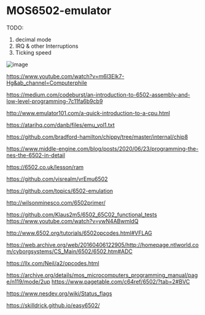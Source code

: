 # MOS6502-emulator



TODO:

1. decimal mode
2. IRQ & other Interruptions
3. Ticking speed

![image](https://user-images.githubusercontent.com/10660820/213313997-6248858e-d8eb-4333-a951-ff458ad537dd.png)

https://www.youtube.com/watch?v=m6l3Elk7-Hg&ab_channel=Computerphile

https://medium.com/codeburst/an-introduction-to-6502-assembly-and-low-level-programming-7c11fa6b9cb9

http://www.emulator101.com/a-quick-introduction-to-a-cpu.html

https://atarihq.com/danb/files/emu_vol1.txt

https://github.com/bradford-hamilton/chippy/tree/master/internal/chip8


https://www.middle-engine.com/blog/posts/2020/06/23/programming-the-nes-the-6502-in-detail

https://6502.co.uk/lesson/ram


https://github.com/visrealm/vrEmu6502

https://github.com/topics/6502-emulation


http://wilsonminesco.com/6502primer/

https://github.com/Klaus2m5/6502_65C02_functional_tests
https://www.youtube.com/watch?v=ywN4ABwmldQ


http://www.6502.org/tutorials/6502opcodes.html#VFLAG

https://web.archive.org/web/20160406122905/http://homepage.ntlworld.com/cyborgsystems/CS_Main/6502/6502.htm#ADC


https://llx.com/Neil/a2/opcodes.html

https://archive.org/details/mos_microcomputers_programming_manual/page/n119/mode/2up
https://www.pagetable.com/c64ref/6502/?tab=2#BVC

https://www.nesdev.org/wiki/Status_flags

https://skilldrick.github.io/easy6502/
